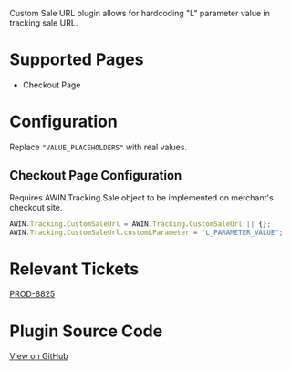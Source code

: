 Custom Sale URL plugin allows for hardcoding "L" parameter value in
tracking sale URL.

# Supported Pages

- Checkout Page

# Configuration

Replace `"VALUE_PLACEHOLDERS"` with real values.

## Checkout Page Configuration

Requires AWIN.Tracking.Sale object to be implemented on merchant's
checkout site.

``` javascript
AWIN.Tracking.CustomSaleUrl = AWIN.Tracking.CustomSaleUrl || {};
AWIN.Tracking.CustomSaleUrl.customLParameter = "L_PARAMETER_VALUE";
```



# Relevant Tickets

[PROD-8825](https://jira.awin.com/browse/PROD-8825)

# Plugin Source Code

[View on
GitHub](https://github.com/awin/tracking-advertiser-mastertag/blob/master/src/plugins/thirdParty/customSaleUrl/plugin.js)